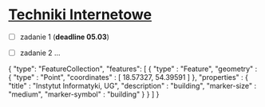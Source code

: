 # [Techniki Internetowe](http://tiny.pl/gfp9s)

- [ ] zadanie 1 (**deadline 05.03**)
- [ ] zadanie 2
...


{
  "type": "FeatureCollection",
  "features": [
    { 
      "type" : "Feature", 
      "geometry" : { 
        "type" : "Point", 
        "coordinates" : [ 18.57327, 54.39591 ] 
      }, 
      "properties" : { 
        "title" : "Instytut Informatyki, UG", 
        "description" : "building", 
        "marker-size" : "medium", 
        "marker-symbol" : "building" 
      } 
    }
  ]
}